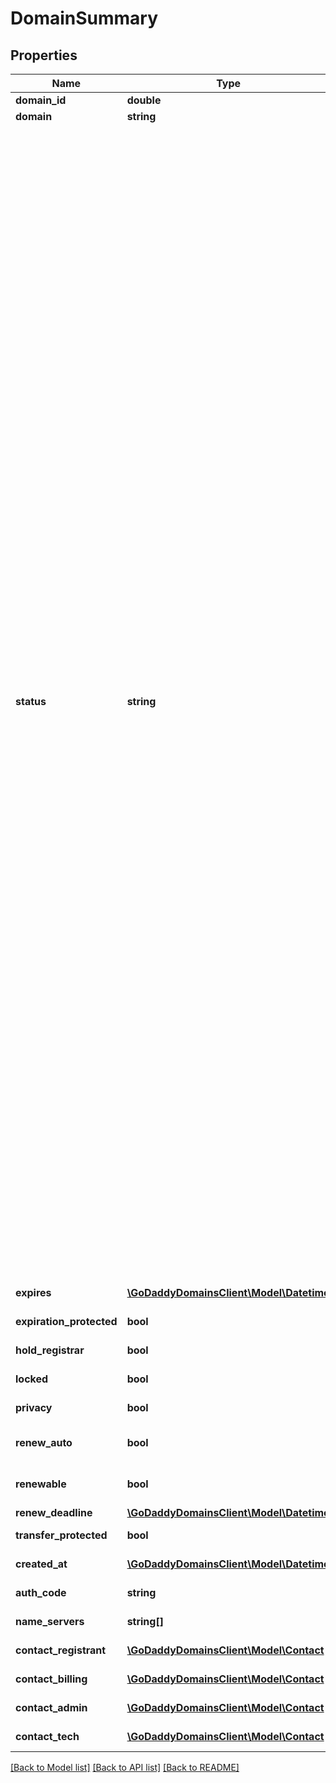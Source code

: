 # DomainSummary

## Properties
Name | Type | Description | Notes
------------ | ------------- | ------------- | -------------
**domain_id** | **double** | Unique identifier for this Domain | 
**domain** | **string** | Name of the domain | 
**status** | **string** | Processing status of the domain&lt;br/&gt;&lt;ul&gt; &lt;li&gt;&lt;strong style&#x3D;&#39;margin-left: 12px;&#39;&gt;ACTIVE&lt;/strong&gt; - All is well&lt;/li&gt; &lt;li&gt;&lt;strong style&#x3D;&#39;margin-left: 12px;&#39;&gt;AWAITING*&lt;/strong&gt; - System is waiting for the end-user to complete an action&lt;/li&gt; &lt;li&gt;&lt;strong style&#x3D;&#39;margin-left: 12px;&#39;&gt;CANCELLED*&lt;/strong&gt; - Domain has been cancelled, and may or may not be reclaimable&lt;/li&gt; &lt;li&gt;&lt;strong style&#x3D;&#39;margin-left: 12px;&#39;&gt;CONFISCATED&lt;/strong&gt; - Domain has been confiscated, usually for abuse, chargeback, or fraud&lt;/li&gt; &lt;li&gt;&lt;strong style&#x3D;&#39;margin-left: 12px;&#39;&gt;DISABLED*&lt;/strong&gt; - Domain has been disabled&lt;/li&gt; &lt;li&gt;&lt;strong style&#x3D;&#39;margin-left: 12px;&#39;&gt;EXCLUDED*&lt;/strong&gt; - Domain has been excluded from Firehose registration&lt;/li&gt; &lt;li&gt;&lt;strong style&#x3D;&#39;margin-left: 12px;&#39;&gt;EXPIRED*&lt;/strong&gt; - Domain has expired&lt;/li&gt; &lt;li&gt;&lt;strong style&#x3D;&#39;margin-left: 12px;&#39;&gt;FAILED*&lt;/strong&gt; - Domain has failed a required action, and the system is no longer retrying&lt;/li&gt; &lt;li&gt;&lt;strong style&#x3D;&#39;margin-left: 12px;&#39;&gt;HELD*&lt;/strong&gt; - Domain has been placed on hold, and likely requires intervention from Support&lt;/li&gt; &lt;li&gt;&lt;strong style&#x3D;&#39;margin-left: 12px;&#39;&gt;LOCKED*&lt;/strong&gt; - Domain has been locked, and likely requires intervention from Support&lt;/li&gt; &lt;li&gt;&lt;strong style&#x3D;&#39;margin-left: 12px;&#39;&gt;PARKED*&lt;/strong&gt; - Domain has been parked, and likely requires intervention from Support&lt;/li&gt; &lt;li&gt;&lt;strong style&#x3D;&#39;margin-left: 12px;&#39;&gt;PENDING*&lt;/strong&gt; - Domain is working its way through an automated workflow&lt;/li&gt; &lt;li&gt;&lt;strong style&#x3D;&#39;margin-left: 12px;&#39;&gt;RESERVED*&lt;/strong&gt; - Domain is reserved, and likely requires intervention from Support&lt;/li&gt; &lt;li&gt;&lt;strong style&#x3D;&#39;margin-left: 12px;&#39;&gt;REVERTED&lt;/strong&gt; - Domain has been reverted, and likely requires intervention from Support&lt;/li&gt; &lt;li&gt;&lt;strong style&#x3D;&#39;margin-left: 12px;&#39;&gt;SUSPENDED*&lt;/strong&gt; - Domain has been suspended, and likely requires intervention from Support&lt;/li&gt; &lt;li&gt;&lt;strong style&#x3D;&#39;margin-left: 12px;&#39;&gt;TRANSFERRED*&lt;/strong&gt; - Domain has been transferred out&lt;/li&gt; &lt;li&gt;&lt;strong style&#x3D;&#39;margin-left: 12px;&#39;&gt;UNKNOWN&lt;/strong&gt; - Domain is in an unknown state&lt;/li&gt; &lt;li&gt;&lt;strong style&#x3D;&#39;margin-left: 12px;&#39;&gt;UNLOCKED*&lt;/strong&gt; - Domain has been unlocked, and likely requires intervention from Support&lt;/li&gt; &lt;li&gt;&lt;strong style&#x3D;&#39;margin-left: 12px;&#39;&gt;UNPARKED*&lt;/strong&gt; - Domain has been unparked, and likely requires intervention from Support&lt;/li&gt; &lt;li&gt;&lt;strong style&#x3D;&#39;margin-left: 12px;&#39;&gt;UPDATED*&lt;/strong&gt; - Domain ownership has been transferred to another account&lt;/li&gt; &lt;/ul&gt; | 
**expires** | [**\GoDaddyDomainsClient\Model\Datetime**](Datetime.md) | Date and time when this domain will expire | [optional] 
**expiration_protected** | **bool** | Whether or not the domain is protected from expiration | 
**hold_registrar** | **bool** | Whether or not the domain is on-hold by the registrar | 
**locked** | **bool** | Whether or not the domain is locked to prevent transfers | 
**privacy** | **bool** | Whether or not the domain has privacy protection | 
**renew_auto** | **bool** | Whether or not the domain is configured to automatically renew | 
**renewable** | **bool** | Whether or not the domain is eligble for renewal based on status | [optional] 
**renew_deadline** | [**\GoDaddyDomainsClient\Model\Datetime**](Datetime.md) | Date the domain must renew on | 
**transfer_protected** | **bool** | Whether or not the domain is protected from transfer | 
**created_at** | [**\GoDaddyDomainsClient\Model\Datetime**](Datetime.md) | Date and time when this domain was created | 
**auth_code** | **string** | Authorization code for transferring the Domain | [optional] 
**name_servers** | **string[]** | Fully-qualified domain names for DNS servers | [optional] 
**contact_registrant** | [**\GoDaddyDomainsClient\Model\Contact**](Contact.md) | Registration contact for the domain | 
**contact_billing** | [**\GoDaddyDomainsClient\Model\Contact**](Contact.md) | Billing contact for the domain registration | [optional] 
**contact_admin** | [**\GoDaddyDomainsClient\Model\Contact**](Contact.md) | Administrative contact for the domain registration | [optional] 
**contact_tech** | [**\GoDaddyDomainsClient\Model\Contact**](Contact.md) | Technical contact for the domain registration | [optional] 

[[Back to Model list]](../README.md#documentation-for-models) [[Back to API list]](../README.md#documentation-for-api-endpoints) [[Back to README]](../README.md)



